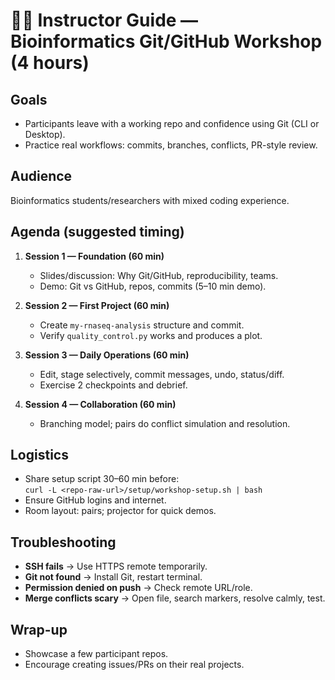 # 👩‍🏫 Instructor Guide — Bioinformatics Git/GitHub Workshop (4 hours)

## Goals
- Participants leave with a working repo and confidence using Git (CLI or Desktop).
- Practice real workflows: commits, branches, conflicts, PR-style review.

## Audience
Bioinformatics students/researchers with mixed coding experience.

## Agenda (suggested timing)
1. **Session 1 — Foundation (60 min)**
   - Slides/discussion: Why Git/GitHub, reproducibility, teams.
   - Demo: Git vs GitHub, repos, commits (5–10 min demo).

2. **Session 2 — First Project (60 min)**
   - Create `my-rnaseq-analysis` structure and commit.
   - Verify `quality_control.py` works and produces a plot.

3. **Session 3 — Daily Operations (60 min)**
   - Edit, stage selectively, commit messages, undo, status/diff.
   - Exercise 2 checkpoints and debrief.

4. **Session 4 — Collaboration (60 min)**
   - Branching model; pairs do conflict simulation and resolution.

## Logistics
- Share setup script 30–60 min before:  
  `curl -L <repo-raw-url>/setup/workshop-setup.sh | bash`
- Ensure GitHub logins and internet.
- Room layout: pairs; projector for quick demos.

## Troubleshooting
- **SSH fails** → Use HTTPS remote temporarily.
- **Git not found** → Install Git, restart terminal.
- **Permission denied on push** → Check remote URL/role.
- **Merge conflicts scary** → Open file, search markers, resolve calmly, test.

## Wrap-up
- Showcase a few participant repos.
- Encourage creating issues/PRs on their real projects.
